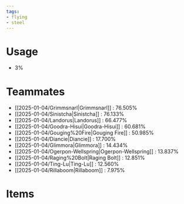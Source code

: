 ```yaml
---
tags:
- flying
- steel
---
```

# Usage
- 3%
# Teammates
- [[2025-01-04/Grimmsnarl|Grimmsnarl]] : 76.505%
- [[2025-01-04/Sinistcha|Sinistcha]] : 76.133%
- [[2025-01-04/Landorus|Landorus]] : 66.477%
- [[2025-01-04/Goodra-Hisui|Goodra-Hisui]] : 60.681%
- [[2025-01-04/Gouging%20Fire|Gouging Fire]] : 50.985%
- [[2025-01-04/Diancie|Diancie]] : 17.700%
- [[2025-01-04/Glimmora|Glimmora]] : 14.434%
- [[2025-01-04/Ogerpon-Wellspring|Ogerpon-Wellspring]] : 13.837%
- [[2025-01-04/Raging%20Bolt|Raging Bolt]] : 12.851%
- [[2025-01-04/Ting-Lu|Ting-Lu]] : 12.560%
- [[2025-01-04/Rillaboom|Rillaboom]] : 7.975%
# Items